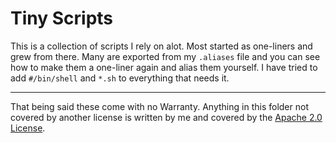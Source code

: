 # Tiny Scripts

This is a collection of scripts I rely on alot. Most started as one-liners and grew from there. Many are exported from my `.aliases` file and you can see how to make them a one-liner again and alias them yourself. I have tried to add `#/bin/shell` and `*.sh` to everything that needs it.

---

That being said these come with no Warranty. Anything in this folder not covered by another license is written by me and covered by the [Apache 2.0 License](https://github.com/BenjaminHCCarr/tiny-scripts/blob/master/LICENSE.md).
